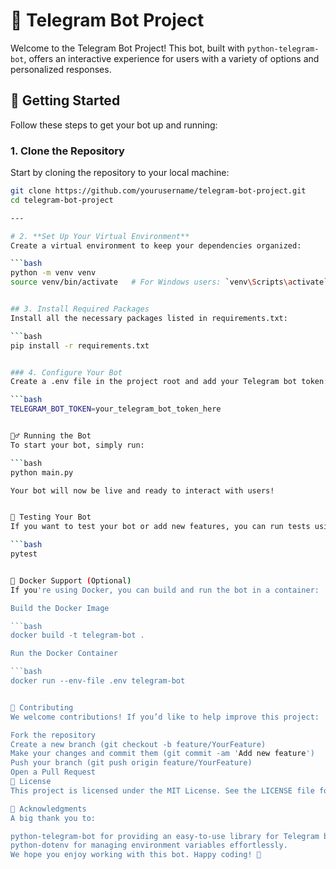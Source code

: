 # 🧩 Telegram Bot Project

Welcome to the Telegram Bot Project! This bot, built with `python-telegram-bot`, offers an interactive experience for users with a variety of options and personalized responses.

## 🚀 Getting Started

Follow these steps to get your bot up and running:

### 1. Clone the Repository

Start by cloning the repository to your local machine:

```bash
git clone https://github.com/yourusername/telegram-bot-project.git
cd telegram-bot-project

---

# 2. **Set Up Your Virtual Environment**
Create a virtual environment to keep your dependencies organized:

```bash
python -m venv venv
source venv/bin/activate   # For Windows users: `venv\Scripts\activate`


## 3. Install Required Packages
Install all the necessary packages listed in requirements.txt:

```bash
pip install -r requirements.txt


### 4. Configure Your Bot
Create a .env file in the project root and add your Telegram bot token:

```bash
TELEGRAM_BOT_TOKEN=your_telegram_bot_token_here


🏃‍♂️ Running the Bot
To start your bot, simply run:

```bash
python main.py

Your bot will now be live and ready to interact with users!


🧪 Testing Your Bot
If you want to test your bot or add new features, you can run tests using pytest:

```bash
pytest


🐳 Docker Support (Optional)
If you're using Docker, you can build and run the bot in a container:

Build the Docker Image

```bash
docker build -t telegram-bot .

Run the Docker Container

```bash
docker run --env-file .env telegram-bot


🌟 Contributing
We welcome contributions! If you’d like to help improve this project:

Fork the repository
Create a new branch (git checkout -b feature/YourFeature)
Make your changes and commit them (git commit -am 'Add new feature')
Push your branch (git push origin feature/YourFeature)
Open a Pull Request
📝 License
This project is licensed under the MIT License. See the LICENSE file for details.

🙌 Acknowledgments
A big thank you to:

python-telegram-bot for providing an easy-to-use library for Telegram bots.
python-dotenv for managing environment variables effortlessly.
We hope you enjoy working with this bot. Happy coding! 🚀
